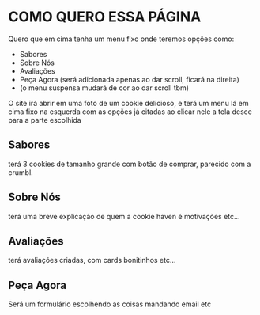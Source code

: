 # COMO QUERO ESSA PÁGINA

Quero que em cima tenha um menu fixo onde teremos opções como:

- Sabores
- Sobre Nós
- Avaliações
- Peça Agora (será adicionada apenas ao dar scroll, ficará na direita)
- (o menu suspensa mudará de cor ao dar scroll tbm)

O site irá abrir em uma foto de um cookie delicioso, e terá um menu lá em cima fixo na esquerda com as opções já citadas ao clicar nele a tela desce para a parte escolhida

## Sabores

terá 3 cookies de tamanho grande com botão de comprar, parecido com a crumbl.

## Sobre Nós

terá uma breve explicação de quem a cookie haven é motivações etc...

## Avaliações

terá avaliações criadas, com cards bonitinhos etc...

## Peça Agora

Será um formulário escolhendo as coisas mandando email etc
